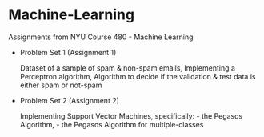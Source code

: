 Machine-Learning
================

Assignments from NYU Course 480 - Machine Learning

- Problem Set 1 (Assignment 1)

    Dataset of a sample of spam & non-spam emails, Implementing a Perceptron algorithm, Algorithm to decide if the validation & test data is either spam or not-spam

- Problem Set 2 (Assignment 2)

    Implementing Support Vector Machines, specifically:
        - the Pegasos Algorithm,
        - the Pegasos Algorithm for multiple-classes